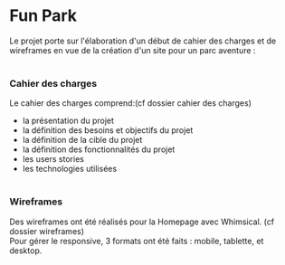 # Fun Park

Le projet porte sur l'élaboration d'un début de cahier des charges et de wireframes en vue de la création d'un site pour un parc aventure :<br/><br/>

### Cahier des charges 

Le cahier des charges comprend:(cf dossier cahier des charges)
- la présentation du projet
- la définition des besoins et objectifs du projet
- la définition de la cible du projet
- la définition des fonctionnalités du projet
- les users stories
- les technologies utilisées<br/><br/>

### Wireframes

Des wireframes ont été réalisés pour la Homepage avec Whimsical. (cf dossier wireframes)<br/>
Pour gérer le responsive, 3 formats ont été faits : mobile, tablette, et desktop.

  

